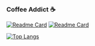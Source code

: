  ### Coffee Addict ☕

[![Readme Card](https://github-readme-stats.vercel.app/api/pin/?username=rizkifr&repo=HaversineAlgorithm-ReactNative)](https://github.com/rizkifr/HaversineAlgorithm-ReactNative)
[![Readme Card](https://github-readme-stats.vercel.app/api/pin/?username=rizkifr&repo=Tokopedia-s-Slider-React-Native)](https://github.com/rizkifr/Tokopedia-s-Slider-React-Native)

[![Top Langs](https://github-readme-stats.vercel.app/api/top-langs/?username=rizkifr&layout=compact)](https://github.com/anuraghazra)
<!--
**RizkiFr/rizkifr** is a ✨ _special_ ✨ repository because its `README.md` (this file) appears on your GitHub profile.

Here are some ideas to get you started:

- 🔭 I’m currently working on ...
- 🌱 I’m currently learning ...
- 👯 I’m looking to collaborate on ...
- 🤔 I’m looking for help with ...
- 💬 Ask me about ...
- 📫 How to reach me: ...
- 😄 Pronouns: ...
- ⚡ Fun fact: ...
-->
